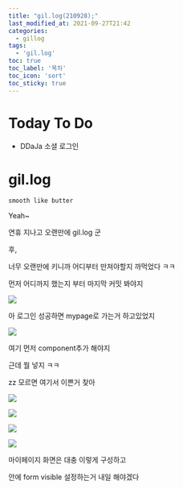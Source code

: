 ```yaml
---
title: "gil.log(210928);"
last_modified_at: 2021-09-27T21:42
categories: 
  - gillog
tags: 
  - 'gil.log'
toc: true
toc_label: '목차'
toc_icon: 'sort'
toc_sticky: true
---
```

# Today To Do


- DDaJa 소셜 로그인


# gil.log


`smooth like butter`

Yeah~

연휴 지나고 오랜만에 gil.log 군

후,

너무 오랜만에 키니까 어디부터 만져야할지 까먹었다 ㅋㅋ

먼저 어디까지 했는지 부터 마지막 커밋 봐야지



![](https://images.velog.io/images/gillog/post/3a68419a-34f4-401b-aa4c-1ad8b9f648b0/image.png)

아 로그인 성공하면 mypage로 가는거 하고있었지



![](https://images.velog.io/images/gillog/post/28122ed5-a819-40cb-a873-269fc2aa0132/image.png)

여기 먼저 component추가 해야지

근데 뭘 넣지 ㅋㅋ


zz 모르면 여기서 이쁜거 찾아

![](https://images.velog.io/images/gillog/post/5a6c71b2-6754-4c97-a023-e03a0e217769/image.png)







![](https://images.velog.io/images/gillog/post/b12e7cc7-38a1-4509-96bc-00213f9dbda1/image.png)


![](https://images.velog.io/images/gillog/post/f71143ec-e979-4caa-97f0-acf3b81dd90a/image.png)

![](https://images.velog.io/images/gillog/post/2f3cef50-c797-4be2-96a4-1a737eda5e23/image.png)

마이페이지 화면은 대충 이렇게 구성하고

안에 form visible 설정하는거 내일 해야겠다

